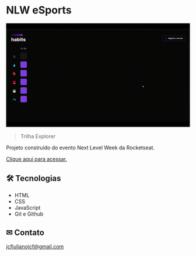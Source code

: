 # NLW eSports

![preview](Explorer/.github/preview.gif)

> Trilha Explorer

Projeto construído do evento Next Level Week da Rocketseat.

[Clique aqui para acessar.](https://JCFJulianoJCF.github.io/NLWSetup/Explorer)

## 🛠 Tecnologias

- HTML
- CSS
- JavaScript
- Git e Github

## ✉ Contato

jcfjulianojcf@gmail.com
